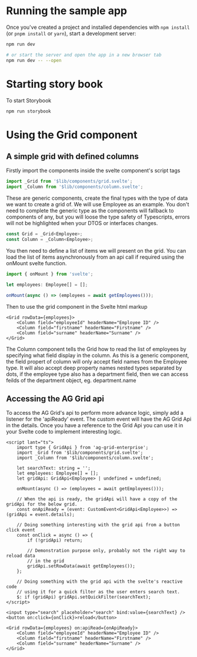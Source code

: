 # Running the sample app

Once you've created a project and installed dependencies with `npm install` (or `pnpm install` or `yarn`), start a development server:

```bash
npm run dev

# or start the server and open the app in a new browser tab
npm run dev -- --open
```

# Starting story book

To start Storybook

```bash
npm run storybook
```

# Using the Grid component

## A simple grid with defined columns

Firstly import the components inside the svelte component's script tags

```typescript
import _Grid from '$lib/components/grid.svelte';
import _Column from '$lib/components/column.svelte';
```

These are generic components, create the final types with the type of data we want to create
a grid of. We will use Employee as an example. You don't need to complete the generic type
as the components will fallback to components of any, but you will loose the type safety of
Typescripts, errors will not be highlighted when your DTOS or interfaces changes.

```typescript
const Grid = _Grid<Employee>;
const Column = _Column<Employee>;
```

You then need to define a list of items we will present on the grid. You can load the list of items
asynchronously from an api call if required using the onMount svelte function.

```typescript
import { onMount } from 'svelte';

let employees: Employee[] = [];

onMount(async () => (employees = await getEmployees()));
```

Then to use the grid component in the Svelte html markup

```svelte
<Grid rowData={employees}>
	<Column field="employeeId" headerName="Employee ID" />
	<Column field="firstname" headerName="Firstname" />
	<Column field="surname" headerName="Surname" />
</Grid>
```

The Column component tells the Grid how to read the list of employees by specifying what field display in the column. As this is a generic component, the field propert of column will only accept field names from the Employee type. It will also accept deep property names nested types separated by dots, if the employee type also has a department field, then we can access feilds of the department object, eg. department.name

## Accessing the AG Grid api

To access the AG Grid's api to perform more advance logic, simply add a listener for the 'apiReady' event. The custom event will have the AG Grid Api in the details. Once you have a reference to the Grid Api you can use it in your Svelte code to implement interesting logic.

```svelte
<script lant="ts">
	import type { GridApi } from 'ag-grid-enterprise';
	import _Grid from '$lib/components/grid.svelte';
	import _Column from '$lib/components/column.svelte';

	let searchText: string = '';
	let employees: Employee[] = [];
	let gridApi: GridApi<Employee> | undefined = undefined;

	onMount(async () => (employees = await getEmployees()));

	// When the api is ready, the gridApi will have a copy of the gridApi for the below grid.
	const onApiReady = (event: CustomEvent<GridApi<Employee>>) => (gridApi = event.details);

	// Doing something interesting with the grid api from a button click event
	const onClick = async () => {
		if (!gridApi) return;

		// Demonstration purpose only, probably not the right way to reload data
		// in the grid
		gridApi.setRowData(await getEmployees());
	};

	// Doing something with the grid api with the svelte's reactive code
	// using it for a quick filter as the user enters search text.
	$: if (gridApi) gridApi.setQuickFilter(searchText);
</script>

<input type="search" placeholder="search" bind:value={searchText} />
<button on:click={onClick}>reload</button>

<Grid rowData={employees} on:apiRead={onApiReady}>
	<Column field="employeeId" headerName="Employee ID" />
	<Column field="firstname" headerName="Firstname" />
	<Column field="surname" headerName="Surname" />
</Grid>
```

